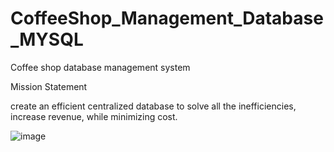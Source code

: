 # CoffeeShop_Management_Database_MYSQL
Coffee shop database management system

Mission Statement

create an efficient centralized database to solve all the
inefficiencies, increase revenue, while minimizing cost.

![image](https://user-images.githubusercontent.com/55430338/76821471-41e88180-67cb-11ea-8369-41c255ebee1f.png)
